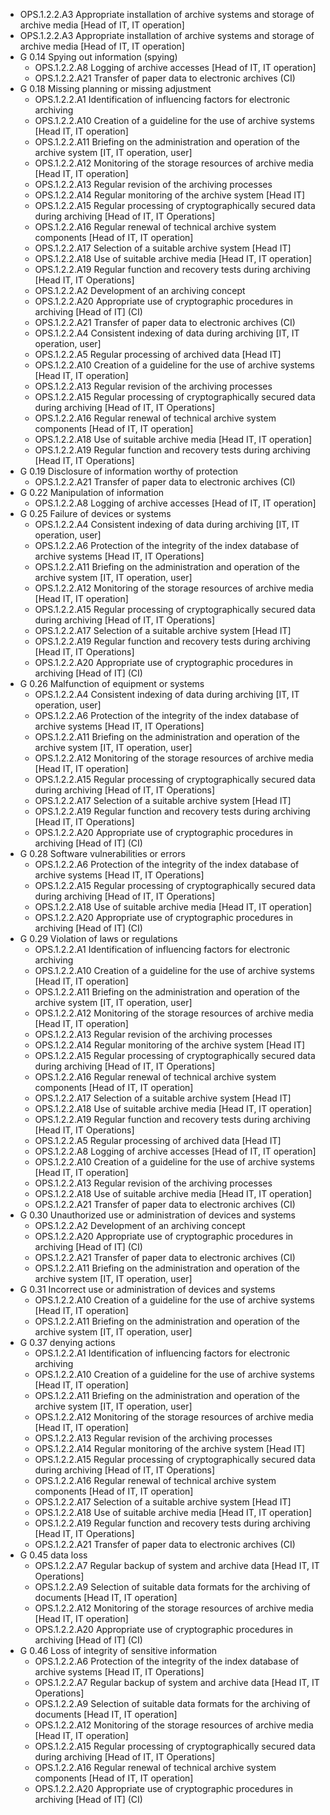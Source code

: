   * OPS.1.2.2.A3 Appropriate installation of archive systems and storage of archive media [Head of IT, IT operation]
  * OPS.1.2.2.A3 Appropriate installation of archive systems and storage of archive media [Head of IT, IT operation]
* G 0.14 Spying out information (spying)
  * OPS.1.2.2.A8 Logging of archive accesses [Head of IT, IT operation]
  * OPS.1.2.2.A21 Transfer of paper data to electronic archives (CI)
* G 0.18 Missing planning or missing adjustment
  * OPS.1.2.2.A1 Identification of influencing factors for electronic archiving
  * OPS.1.2.2.A10 Creation of a guideline for the use of archive systems [Head IT, IT operation]
  * OPS.1.2.2.A11 Briefing on the administration and operation of the archive system [IT, IT operation, user]
  * OPS.1.2.2.A12 Monitoring of the storage resources of archive media [Head IT, IT operation]
  * OPS.1.2.2.A13 Regular revision of the archiving processes
  * OPS.1.2.2.A14 Regular monitoring of the archive system [Head IT]
  * OPS.1.2.2.A15 Regular processing of cryptographically secured data during archiving [Head of IT, IT Operations]
  * OPS.1.2.2.A16 Regular renewal of technical archive system components [Head of IT, IT operation]
  * OPS.1.2.2.A17 Selection of a suitable archive system [Head IT]
  * OPS.1.2.2.A18 Use of suitable archive media [Head IT, IT operation]
  * OPS.1.2.2.A19 Regular function and recovery tests during archiving [Head IT, IT Operations]
  * OPS.1.2.2.A2 Development of an archiving concept
  * OPS.1.2.2.A20 Appropriate use of cryptographic procedures in archiving [Head of IT] (CI)
  * OPS.1.2.2.A21 Transfer of paper data to electronic archives (CI)
  * OPS.1.2.2.A4 Consistent indexing of data during archiving [IT, IT operation, user]
  * OPS.1.2.2.A5 Regular processing of archived data [Head IT]
  * OPS.1.2.2.A10 Creation of a guideline for the use of archive systems [Head IT, IT operation]
  * OPS.1.2.2.A13 Regular revision of the archiving processes
  * OPS.1.2.2.A15 Regular processing of cryptographically secured data during archiving [Head of IT, IT Operations]
  * OPS.1.2.2.A16 Regular renewal of technical archive system components [Head of IT, IT operation]
  * OPS.1.2.2.A18 Use of suitable archive media [Head IT, IT operation]
  * OPS.1.2.2.A19 Regular function and recovery tests during archiving [Head IT, IT Operations]
* G 0.19 Disclosure of information worthy of protection
  * OPS.1.2.2.A21 Transfer of paper data to electronic archives (CI)
* G 0.22 Manipulation of information
  * OPS.1.2.2.A8 Logging of archive accesses [Head of IT, IT operation]
* G 0.25 Failure of devices or systems
  * OPS.1.2.2.A4 Consistent indexing of data during archiving [IT, IT operation, user]
  * OPS.1.2.2.A6 Protection of the integrity of the index database of archive systems [Head IT, IT Operations]
  * OPS.1.2.2.A11 Briefing on the administration and operation of the archive system [IT, IT operation, user]
  * OPS.1.2.2.A12 Monitoring of the storage resources of archive media [Head IT, IT operation]
  * OPS.1.2.2.A15 Regular processing of cryptographically secured data during archiving [Head of IT, IT Operations]
  * OPS.1.2.2.A17 Selection of a suitable archive system [Head IT]
  * OPS.1.2.2.A19 Regular function and recovery tests during archiving [Head IT, IT Operations]
  * OPS.1.2.2.A20 Appropriate use of cryptographic procedures in archiving [Head of IT] (CI)
* G 0.26 Malfunction of equipment or systems
  * OPS.1.2.2.A4 Consistent indexing of data during archiving [IT, IT operation, user]
  * OPS.1.2.2.A6 Protection of the integrity of the index database of archive systems [Head IT, IT Operations]
  * OPS.1.2.2.A11 Briefing on the administration and operation of the archive system [IT, IT operation, user]
  * OPS.1.2.2.A12 Monitoring of the storage resources of archive media [Head IT, IT operation]
  * OPS.1.2.2.A15 Regular processing of cryptographically secured data during archiving [Head of IT, IT Operations]
  * OPS.1.2.2.A17 Selection of a suitable archive system [Head IT]
  * OPS.1.2.2.A19 Regular function and recovery tests during archiving [Head IT, IT Operations]
  * OPS.1.2.2.A20 Appropriate use of cryptographic procedures in archiving [Head of IT] (CI)
* G 0.28 Software vulnerabilities or errors
  * OPS.1.2.2.A6 Protection of the integrity of the index database of archive systems [Head IT, IT Operations]
  * OPS.1.2.2.A15 Regular processing of cryptographically secured data during archiving [Head of IT, IT Operations]
  * OPS.1.2.2.A18 Use of suitable archive media [Head IT, IT operation]
  * OPS.1.2.2.A20 Appropriate use of cryptographic procedures in archiving [Head of IT] (CI)
* G 0.29 Violation of laws or regulations
  * OPS.1.2.2.A1 Identification of influencing factors for electronic archiving
  * OPS.1.2.2.A10 Creation of a guideline for the use of archive systems [Head IT, IT operation]
  * OPS.1.2.2.A11 Briefing on the administration and operation of the archive system [IT, IT operation, user]
  * OPS.1.2.2.A12 Monitoring of the storage resources of archive media [Head IT, IT operation]
  * OPS.1.2.2.A13 Regular revision of the archiving processes
  * OPS.1.2.2.A14 Regular monitoring of the archive system [Head IT]
  * OPS.1.2.2.A15 Regular processing of cryptographically secured data during archiving [Head of IT, IT Operations]
  * OPS.1.2.2.A16 Regular renewal of technical archive system components [Head of IT, IT operation]
  * OPS.1.2.2.A17 Selection of a suitable archive system [Head IT]
  * OPS.1.2.2.A18 Use of suitable archive media [Head IT, IT operation]
  * OPS.1.2.2.A19 Regular function and recovery tests during archiving [Head IT, IT Operations]
  * OPS.1.2.2.A5 Regular processing of archived data [Head IT]
  * OPS.1.2.2.A8 Logging of archive accesses [Head of IT, IT operation]
  * OPS.1.2.2.A10 Creation of a guideline for the use of archive systems [Head IT, IT operation]
  * OPS.1.2.2.A13 Regular revision of the archiving processes
  * OPS.1.2.2.A18 Use of suitable archive media [Head IT, IT operation]
  * OPS.1.2.2.A21 Transfer of paper data to electronic archives (CI)
* G 0.30 Unauthorized use or administration of devices and systems
  * OPS.1.2.2.A2 Development of an archiving concept
  * OPS.1.2.2.A20 Appropriate use of cryptographic procedures in archiving [Head of IT] (CI)
  * OPS.1.2.2.A21 Transfer of paper data to electronic archives (CI)
  * OPS.1.2.2.A11 Briefing on the administration and operation of the archive system [IT, IT operation, user]
* G 0.31 Incorrect use or administration of devices and systems
  * OPS.1.2.2.A10 Creation of a guideline for the use of archive systems [Head IT, IT operation]
  * OPS.1.2.2.A11 Briefing on the administration and operation of the archive system [IT, IT operation, user]
* G 0.37 denying actions
  * OPS.1.2.2.A1 Identification of influencing factors for electronic archiving
  * OPS.1.2.2.A10 Creation of a guideline for the use of archive systems [Head IT, IT operation]
  * OPS.1.2.2.A11 Briefing on the administration and operation of the archive system [IT, IT operation, user]
  * OPS.1.2.2.A12 Monitoring of the storage resources of archive media [Head IT, IT operation]
  * OPS.1.2.2.A13 Regular revision of the archiving processes
  * OPS.1.2.2.A14 Regular monitoring of the archive system [Head IT]
  * OPS.1.2.2.A15 Regular processing of cryptographically secured data during archiving [Head of IT, IT Operations]
  * OPS.1.2.2.A16 Regular renewal of technical archive system components [Head of IT, IT operation]
  * OPS.1.2.2.A17 Selection of a suitable archive system [Head IT]
  * OPS.1.2.2.A18 Use of suitable archive media [Head IT, IT operation]
  * OPS.1.2.2.A19 Regular function and recovery tests during archiving [Head IT, IT Operations]
  * OPS.1.2.2.A21 Transfer of paper data to electronic archives (CI)
* G 0.45 data loss
  * OPS.1.2.2.A7 Regular backup of system and archive data [Head IT, IT Operations]
  * OPS.1.2.2.A9 Selection of suitable data formats for the archiving of documents [Head IT, IT operation]
  * OPS.1.2.2.A12 Monitoring of the storage resources of archive media [Head IT, IT operation]
  * OPS.1.2.2.A20 Appropriate use of cryptographic procedures in archiving [Head of IT] (CI)
* G 0.46 Loss of integrity of sensitive information
  * OPS.1.2.2.A6 Protection of the integrity of the index database of archive systems [Head IT, IT Operations]
  * OPS.1.2.2.A7 Regular backup of system and archive data [Head IT, IT Operations]
  * OPS.1.2.2.A9 Selection of suitable data formats for the archiving of documents [Head IT, IT operation]
  * OPS.1.2.2.A12 Monitoring of the storage resources of archive media [Head IT, IT operation]
  * OPS.1.2.2.A15 Regular processing of cryptographically secured data during archiving [Head of IT, IT Operations]
  * OPS.1.2.2.A16 Regular renewal of technical archive system components [Head of IT, IT operation]
  * OPS.1.2.2.A20 Appropriate use of cryptographic procedures in archiving [Head of IT] (CI)
